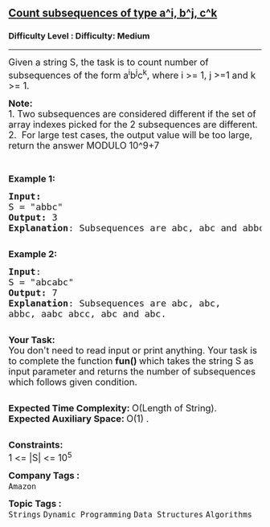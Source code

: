 <h2><a href="https://www.geeksforgeeks.org/problems/count-subsequences-of-type-ai-bj-ck4425/1?page=2&difficulty=Medium&status=unsolved&sortBy=submissions">Count subsequences of type a^i, b^j, c^k</a></h2><h3>Difficulty Level : Difficulty: Medium</h3><hr><div class="problems_problem_content__Xm_eO"><p><span style="font-size:18px">Given a string S, the task is to count number of subsequences of the form a<sup>i</sup>b<sup>j</sup>c<sup>k</sup>, where i &gt;= 1, j &gt;=1 and k &gt;= 1.</span></p>

<p><span style="font-size:18px"><strong>Note:</strong>&nbsp;<br>
1.&nbsp;Two subsequences are considered different if the set of array indexes picked for the 2 subsequences are different.<br>
2.&nbsp;&nbsp;For large test cases, the output value will be too large, return the answer MODULO 10^9+7</span></p>

<p>&nbsp;</p>

<p><span style="font-size:18px"><strong>Example 1:</strong></span></p>

<pre><span style="font-size:18px"><strong>Input:</strong>
S = "abbc"
<strong>Output:</strong> 3
<strong>Explanation</strong>: Subsequences are abc, abc and abbc.</span></pre>

<p><br>
<span style="font-size:18px"><strong>Example 2:</strong></span></p>

<pre><span style="font-size:18px"><strong>Input</strong>:
S = "abcabc"
<strong>Output:</strong> 7
<strong>Explanation</strong>: Subsequences are abc, abc,
abbc, aabc abcc, abc and abc.</span></pre>

<p><br>
<span style="font-size:18px"><strong>Your Task:</strong><br>
You don't need to read input or print anything. Your task is to complete the function&nbsp;<strong>fun()&nbsp;</strong>which takes the string S as input parameter and returns the number of subsequences which follows given condition.</span></p>

<p><br>
<span style="font-size:18px"><strong>Expected Time Complexity:&nbsp;</strong>O(Length of String).<br>
<strong>Expected Auxiliary Space:&nbsp;</strong>O(1) .</span></p>

<p><br>
<span style="font-size:18px"><strong>Constraints:</strong><br>
1 &lt;= |S| &lt;= 10<sup>5</sup></span></p>
</div><p><span style=font-size:18px><strong>Company Tags : </strong><br><code>Amazon</code>&nbsp;<br><p><span style=font-size:18px><strong>Topic Tags : </strong><br><code>Strings</code>&nbsp;<code>Dynamic Programming</code>&nbsp;<code>Data Structures</code>&nbsp;<code>Algorithms</code>&nbsp;